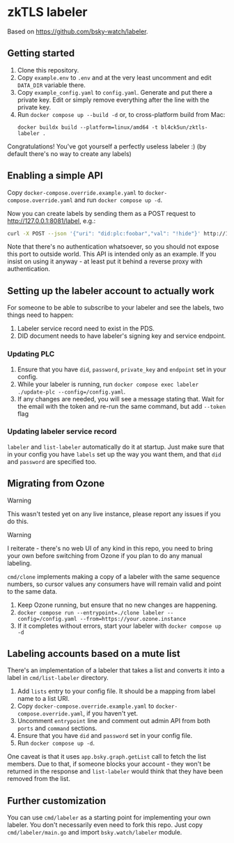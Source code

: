 # zkTLS labeler

Based on https://github.com/bsky-watch/labeler.

## Getting started

1. Clone this repository.
2. Copy `example.env` to `.env` and at the very least uncomment and edit `DATA_DIR` variable there.
3. Copy `example_config.yaml` to `config.yaml`. Generate and put there a private key. Edit or simply remove everything after the line with the private key.
4. Run `docker compose up --build -d`
   or, to cross-platform build from Mac:
    ```
    docker buildx build --platform=linux/amd64 -t bl4ck5un/zktls-labeler .
    ```

Congratulations! You've got yourself a perfectly useless labeler :) (by default there's no way to create any labels)

## Enabling a simple API

Copy `docker-compose.override.example.yaml` to `docker-compose.override.yaml` and run `docker compose up -d`.

Now you can create labels by sending them as a POST request to http://127.0.0.1:8081/label, e.g.:

```sh
curl -X POST --json '{"uri": "did:plc:foobar","val": "!hide"}' http://127.0.0.1:8081/label
```

Note that there's no authentication whatsoever, so you should not expose this port to outside world.
This API is intended only as an example. If you insist on using it anyway - at least put it behind
a reverse proxy with authentication.

## Setting up the labeler account to actually work

For someone to be able to subscribe to your labeler and see the labels, two things need to happen:

1. Labeler service record need to exist in the PDS.
2. DID document needs to have labeler's signing key and service endpoint.

### Updating PLC

1. Ensure that you have `did`, `password`, `private_key` and `endpoint` set in your config.
2. While your labeler is running, run `docker compose exec labeler ./update-plc --config=/config.yaml`.
3. If any changes are needed, you will see a message stating that. Wait for the email with the token and re-run the same command, but add `--token` flag

### Updating labeler service record

`labeler` and `list-labeler` automatically do it at startup. Just make sure that in your config
you have `labels` set up the way you want them, and that `did` and `password` are specified too.

## Migrating from Ozone

> [!WARNING]
> This wasn't tested yet on any live instance, please report any issues if you do this.

> [!WARNING]
> I reiterate - there's no web UI of any kind in this repo, you need to bring
> your own before switching from Ozone if you plan to do any manual labeling.

`cmd/clone` implements making a copy of a labeler with the same sequence numbers, so cursor values
any consumers have will remain valid and point to the same data.

1. Keep Ozone running, but ensure that no new changes are happening.
2. `docker compose run --entrypoint=./clone labeler --config=/config.yaml --from=https://your.ozone.instance`
3. If it completes without errors, start your labeler with `docker compose up -d`

## Labeling accounts based on a mute list

There's an implementation of a labeler that takes a list and converts it into a label in `cmd/list-labeler` directory.

1. Add `lists` entry to your config file. It should be a mapping from label name to a list URI.
2. Copy `docker-compose.override.example.yaml` to `docker-compose.override.yaml`, if you haven't yet.
3. Uncomment `entrypoint` line and comment out admin API from both `ports` and `command` sections.
4. Ensure that you have `did` and `password` set in your config file.
5. Run `docker compose up -d`.

One caveat is that it uses `app.bsky.graph.getList` call to fetch the list members. Due to that, if someone blocks your account - they won't be returned in the response and `list-labeler` would think that they have been removed from the list.

## Further customization

You can use `cmd/labeler` as a starting point for implementing your own labeler. You don't necessarily even need to fork this repo. Just copy `cmd/labeler/main.go` and import `bsky.watch/labeler` module.
